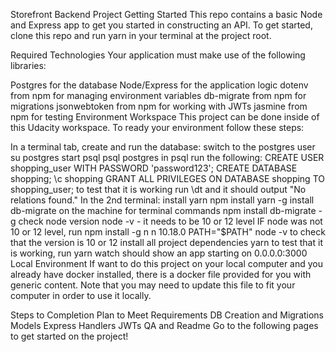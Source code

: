 Storefront Backend Project
Getting Started
This repo contains a basic Node and Express app to get you started in constructing an API. To get started, clone this repo and run yarn in your terminal at the project root.

Required Technologies
Your application must make use of the following libraries:

Postgres for the database
Node/Express for the application logic
dotenv from npm for managing environment variables
db-migrate from npm for migrations
jsonwebtoken from npm for working with JWTs
jasmine from npm for testing
Environment
Workspace
This project can be done inside of this Udacity workspace. To ready your environment follow these steps:

In a terminal tab, create and run the database:
switch to the postgres user su postgres
start psql psql postgres
in psql run the following:
CREATE USER shopping_user WITH PASSWORD 'password123';
CREATE DATABASE shopping;
\c shopping
GRANT ALL PRIVILEGES ON DATABASE shopping TO shopping_user;
to test that it is working run \dt and it should output "No relations found."
In the 2nd terminal:
install yarn npm install yarn -g
install db-migrate on the machine for terminal commands npm install db-migrate -g
check node version node -v - it needs to be 10 or 12 level
IF node was not 10 or 12 level, run
npm install -g n
n 10.18.0
PATH="$PATH"
node -v to check that the version is 10 or 12
install all project dependencies yarn
to test that it is working, run yarn watch should show an app starting on 0.0.0.0:3000
Local Environment
If want to do this project on your local computer and you already have docker installed, there is a docker file provided for you with generic content. Note that you may need to update this file to fit your computer in order to use it locally.

Steps to Completion
Plan to Meet Requirements
DB Creation and Migrations
Models
Express Handlers
JWTs
QA and Readme
Go to the following pages to get started on the project!